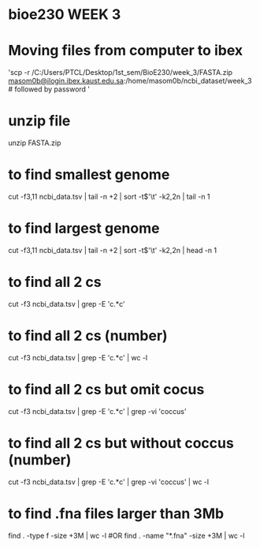 # bioe230 WEEK 3

# Moving files from computer to ibex
'scp -r /C:/Users/PTCL/Desktop/1st_sem/BioE230/week_3/FASTA.zip masom0b@ilogin.ibex.kaust.edu.sa:/home/masom0b/ncbi_dataset/week_3       # followed by password
'
# unzip file
unzip FASTA.zip

# to find smallest genome 
cut -f3,11 ncbi_data.tsv | tail -n +2 | sort -t$'\t' -k2,2n | tail -n 1

# to find largest genome 
cut -f3,11 ncbi_data.tsv | tail -n +2 | sort -t$'\t' -k2,2n | head -n 1

# to find all 2 cs 
cut -f3 ncbi_data.tsv | grep -E 'c.*c'

# to find all 2 cs (number)
cut -f3 ncbi_data.tsv | grep -E 'c.*c' | wc -l

# to find all 2 cs but omit cocus 
cut -f3 ncbi_data.tsv | grep -E 'c.*c' | grep -vi 'coccus'

# to find all 2 cs but without coccus (number)
cut -f3 ncbi_data.tsv | grep -E 'c.*c' | grep -vi 'coccus' | wc -l

# to find .fna files larger than 3Mb
find . -type f -size +3M | wc -l #OR 
find . -name "*.fna" -size +3M | wc -l
